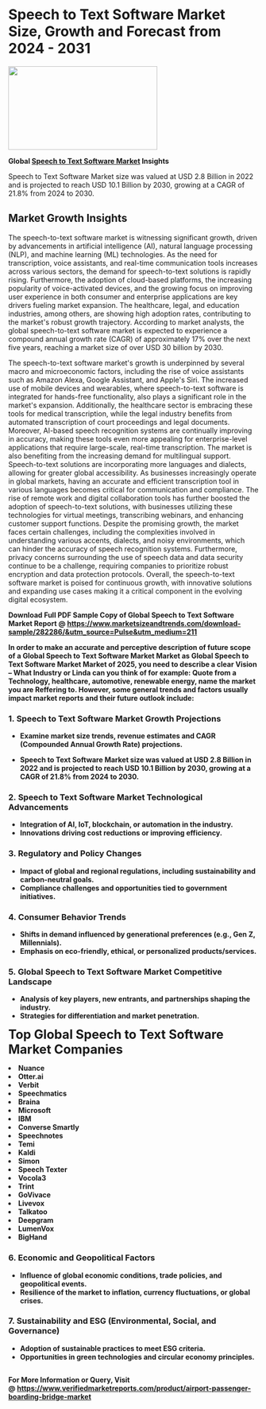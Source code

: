 <H1>Speech to Text Software Market Size, Growth and Forecast from 2024 - 2031</H1><img class="aligncenter size-medium wp-image-584254" src="https://thirdeyenews.in/wp-content/uploads/2024/09/Global-Market-Research-300x168.jpeg" alt="" width="300" height="168" /><p><strong>Global&nbsp;<a href="https://www.marketsizeandtrends.com/download-sample/282286/&amp;utm_source=Pulse&amp;utm_medium=211">Speech to Text Software Market</a> Insights</strong></p><p>Speech to Text Software Market size was valued at USD 2.8 Billion in 2022 and is projected to reach USD 10.1 Billion by 2030, growing at a CAGR of 21.8% from 2024 to 2030.</p><p><h2>Market Growth Insights</h2> <p>The speech-to-text software market is witnessing significant growth, driven by advancements in artificial intelligence (AI), natural language processing (NLP), and machine learning (ML) technologies. As the need for transcription, voice assistants, and real-time communication tools increases across various sectors, the demand for speech-to-text solutions is rapidly rising. Furthermore, the adoption of cloud-based platforms, the increasing popularity of voice-activated devices, and the growing focus on improving user experience in both consumer and enterprise applications are key drivers fueling market expansion. The healthcare, legal, and education industries, among others, are showing high adoption rates, contributing to the market's robust growth trajectory. According to market analysts, the global speech-to-text software market is expected to experience a compound annual growth rate (CAGR) of approximately 17% over the next five years, reaching a market size of over USD 30 billion by 2030.</p> <p><strong></strong></p> <p>The speech-to-text software market's growth is underpinned by several macro and microeconomic factors, including the rise of voice assistants such as Amazon Alexa, Google Assistant, and Apple's Siri. The increased use of mobile devices and wearables, where speech-to-text software is integrated for hands-free functionality, also plays a significant role in the market's expansion. Additionally, the healthcare sector is embracing these tools for medical transcription, while the legal industry benefits from automated transcription of court proceedings and legal documents. Moreover, AI-based speech recognition systems are continually improving in accuracy, making these tools even more appealing for enterprise-level applications that require large-scale, real-time transcription. The market is also benefiting from the increasing demand for multilingual support. Speech-to-text solutions are incorporating more languages and dialects, allowing for greater global accessibility. As businesses increasingly operate in global markets, having an accurate and efficient transcription tool in various languages becomes critical for communication and compliance. The rise of remote work and digital collaboration tools has further boosted the adoption of speech-to-text solutions, with businesses utilizing these technologies for virtual meetings, transcribing webinars, and enhancing customer support functions. Despite the promising growth, the market faces certain challenges, including the complexities involved in understanding various accents, dialects, and noisy environments, which can hinder the accuracy of speech recognition systems. Furthermore, privacy concerns surrounding the use of speech data and data security continue to be a challenge, requiring companies to prioritize robust encryption and data protection protocols. Overall, the speech-to-text software market is poised for continuous growth, with innovative solutions and expanding use cases making it a critical component in the evolving digital ecosystem. <p><strong></p><p><span class=""><strong>Download Full PDF Sample Copy of Global Speech to Text Software Market Report</strong> @ <a href="https://www.marketsizeandtrends.com/download-sample/282286/&amp;utm_source=Pulse&amp;utm_medium=211" target="_blank">https://www.marketsizeandtrends.com/download-sample/282286/&amp;utm_source=Pulse&amp;utm_medium=211</a></span></p><p>In order to make an accurate and perceptive description of future scope of a Global&nbsp;Speech to Text Software Market Market as Global&nbsp;Speech to Text Software Market Market of 2025, you need to describe a clear Vision &ndash; What Industry or Linda can you think of for example: Quote from a Technology, healthcare, automotive, renewable energy, name the market you are Reffering to. However, some general trends and factors usually impact market reports and their future outlook include:</p><h3>1.&nbsp;<strong>Speech to Text Software Market Growth Projections</strong></h3><ul><li>Examine market size trends, revenue estimates and CAGR (Compounded Annual Growth Rate) projections.</li><li><p>Speech to Text Software Market size was valued at USD 2.8 Billion in 2022 and is projected to reach USD 10.1 Billion by 2030, growing at a CAGR of 21.8% from 2024 to 2030.</p></li></ul><h3>2.&nbsp;<strong>Speech to Text Software Market Technological Advancements</strong></h3><ul><li>Integration of AI, IoT, blockchain, or automation in the industry.</li><li>Innovations driving cost reductions or improving efficiency.</li></ul><h3>3.&nbsp;<strong>Regulatory and Policy Changes</strong></h3><ul><li>Impact of global and regional regulations, including sustainability and carbon-neutral goals.</li><li>Compliance challenges and opportunities tied to government initiatives.</li></ul><h3>4.&nbsp;<strong>Consumer Behavior Trends</strong></h3><ul><li>Shifts in demand influenced by generational preferences (e.g., Gen Z, Millennials).</li><li>Emphasis on eco-friendly, ethical, or personalized products/services.</li></ul><h3>5.&nbsp;<strong>Global Speech to Text Software Market Competitive Landscape</strong></h3><ul><li>Analysis of key players, new entrants, and partnerships shaping the industry.</li><li>Strategies for differentiation and market penetration.</li></ul><p data-pm-slice="1 1 []"><span style="color: inherit; font-family: inherit; font-size: 25px;">Top Global Speech to Text Software Market Companies</span></p><div class="" data-test-id=""><p><li>Nuance</li><li> Otter.ai</li><li> Verbit</li><li> Speechmatics</li><li> Braina</li><li> Microsoft</li><li> IBM</li><li> Converse Smartly</li><li> Speechnotes</li><li> Temi</li><li> Kaldi</li><li> Simon</li><li> Speech Texter</li><li> Vocola3</li><li> Trint</li><li> GoVivace</li><li> Livevox</li><li> Talkatoo</li><li> Deepgram</li><li> LumenVox</li><li> BigHand</li></p></div><h3>6.&nbsp;<strong>Economic and Geopolitical Factors</strong></h3><ul><li>Influence of global economic conditions, trade policies, and geopolitical events.</li><li>Resilience of the market to inflation, currency fluctuations, or global crises.</li></ul><h3>7.&nbsp;<strong>Sustainability and ESG (Environmental, Social, and Governance)</strong></h3><ul><li>Adoption of sustainable practices to meet ESG criteria.</li><li>Opportunities in green technologies and circular economy principles.</li></ul><h2><strong style="font-size: 14px;">For More Information or Query, Visit @&nbsp;</strong><a style="background-color: #ffffff; font-size: 14px;" href="https://www.marketsizeandtrends.com/report/speech-to-text-software-market/" target="_blank">https://www.verifiedmarketreports.com/product/airport-passenger-boarding-bridge-market</a></h2>

